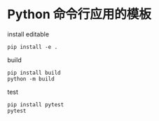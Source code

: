 # Python 命令行应用的模板

install editable

```shell
pip install -e .
```

build

```shell
pip install build
python -m build
```

test

```shell
pip install pytest
pytest
```